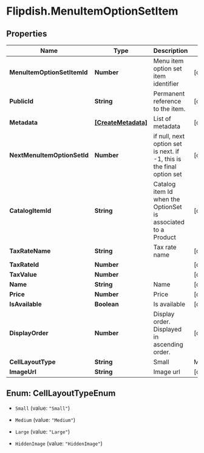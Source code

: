 # Flipdish.MenuItemOptionSetItem

## Properties
Name | Type | Description | Notes
------------ | ------------- | ------------- | -------------
**MenuItemOptionSetItemId** | **Number** | Menu item option set item identifier | [optional] 
**PublicId** | **String** | Permanent reference to the item. | [optional] 
**Metadata** | [**[CreateMetadata]**](CreateMetadata.md) | List of metadata | [optional] 
**NextMenuItemOptionSetId** | **Number** | if null, next option set is next. if -1, this is the final option set | [optional] 
**CatalogItemId** | **String** | Catalog item Id when the OptionSet is associated to a Product | [optional] 
**TaxRateName** | **String** | Tax rate name | [optional] 
**TaxRateId** | **Number** |  | [optional] 
**TaxValue** | **Number** |  | [optional] 
**Name** | **String** | Name | [optional] 
**Price** | **Number** | Price | [optional] 
**IsAvailable** | **Boolean** | Is available | [optional] 
**DisplayOrder** | **Number** | Display order. Displayed in ascending order. | [optional] 
**CellLayoutType** | **String** | Small | Medium | Large  Affects the layout of the menu. | [optional] 
**ImageUrl** | **String** | Image url | [optional] 


<a name="CellLayoutTypeEnum"></a>
## Enum: CellLayoutTypeEnum


* `Small` (value: `"Small"`)

* `Medium` (value: `"Medium"`)

* `Large` (value: `"Large"`)

* `HiddenImage` (value: `"HiddenImage"`)




